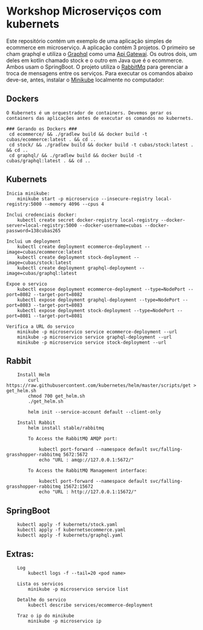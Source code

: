 # Workshop Microserviços com kubernets #

Este repositório contém um exemplo de uma aplicação simples de ecommerce em microserviço. A aplicação contém 3 projetos. O primeiro se cham graphql e utiliza o [Graphql](https://graphql.org/) como uma [Api Gatewai](https://microservices.io/patterns/apigateway.html). Os outros dois, um deles em kotlin chamado stock e o outro em Java que é o ecommerce. Ambos usam o SpringBoot. O projeto utiliza o [RabbitMq](https://www.rabbitmq.com/) para gerenciar a troca de mensagens entre os serviços. Para executar os comandos abaixo deve-se, antes, instalar o [Minikube](https://kubernetes.io/docs/tasks/tools/install-minikube/) localmente no computador:

## Dockers ##
	O Kubernets é um orquestrador de containers. Devemos gerar os containers das aplicações antes de executar os comandos no kubernets. 

	### Gerando os Dockers ###
	 cd ecommerce/ && ./gradlew build && docker build -t cubas/ecommerce:latest . && cd ..
	 cd stock/ && ./gradlew build && docker build -t cubas/stock:latest . && cd ..
	 cd graphql/ && ./gradlew build && docker build -t cubas/graphql:latest . && cd ..
	
## Kubernets ##

	Inicia minikube: 
		minikube start -p microservico --insecure-registry local-registry:5000 --memory 4096 --cpus 4

	Inclui credenciais docker: 
		kubectl create secret docker-registry local-registry --docker-server=local-registry:5000 --docker-username=cubas --docker-password=138cubas265

	Inclui um deployment
		kubectl create deployment ecommerce-deployment --image=cubas/ecommerce:latest
		kubectl create deployment stock-deployment --image=cubas/stock:latest
		kubectl create deployment graphql-deployment --image=cubas/graphql:latest

	Expoe o servico
		kubectl expose deployment ecommerce-deployment --type=NodePort --port=8082 --target-port=8082
		kubectl expose deployment graphql-deployment --type=NodePort --port=8083 --target-port=8083
		kubectl expose deployment stock-deployment --type=NodePort --port=8081 --target-port=8081

	Verifica a URL do servico
		minikube -p microservico service ecommerce-deployment --url
		minikube -p microservico service graphql-deployment --url
		minikube -p microservico service stock-deployment --url

## Rabbit ##
		Install Helm 
			curl https://raw.githubusercontent.com/kubernetes/helm/master/scripts/get > get_helm.sh
			chmod 700 get_helm.sh
			./get_helm.sh

			helm init --service-account default --client-only

		Install Rabbit
			helm install stable/rabbitmq

			To Access the RabbitMQ AMQP port:

	    		kubectl port-forward --namespace default svc/falling-grasshopper-rabbitmq 5672:5672
	   	 		echo "URL : amqp://127.0.0.1:5672/"

			To Access the RabbitMQ Management interface:

	    		kubectl port-forward --namespace default svc/falling-grasshopper-rabbitmq 15672:15672
	    		echo "URL : http://127.0.0.1:15672/"

## SpringBoot ##

		kubectl apply -f kubernets/stock.yaml
		kubectl apply -f kubernetsecommerce.yaml
		kubectl apply -f kubernets/graphql.yaml

## Extras: ##
		Log
			kubectl logs -f --tail=20 <pod name>

		Lista os servicos
			minikube -p microservico service list

		Detalhe do servico		
			kubectl describe services/ecommerce-deployment

		Traz o ip do minikube
			minikube -p microservico ip